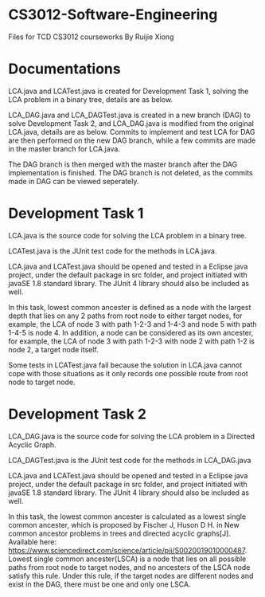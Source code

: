 # CS3012-Software-Engineering
Files for TCD CS3012 courseworks
By Ruijie Xiong

# Documentations
LCA.java and LCATest.java is created for Development Task 1, solving the LCA problem in a binary tree, details are as below.

LCA_DAG.java and LCA_DAGTest.java is created in a new branch (DAG) to solve Development Task 2, and LCA_DAG.java is modified from the original LCA.java, details are as below. Commits to implement and test LCA for DAG are then performed on the new DAG branch, while a few commits are made in the master branch for LCA.java.

The DAG branch is then merged with the master branch after the DAG implementation is finished. The DAG branch is not deleted, as the commits made in DAG can be viewed seperately.

# Development Task 1

LCA.java is the source code for solving the LCA problem in a binary tree.

LCATest.java is the JUnit test code for the methods in LCA.java.

LCA.java and LCATest.java should be opened and tested in a Eclipse java project, under the default package in src folder, and project initiated with javaSE 1.8 standard library. The JUnit 4 library should also be included as well.

In this task, lowest common ancester is defined as a node with the largest depth that lies on any 2 paths from root node to either target nodes, for example, the LCA of node 3 with path 1-2-3 and 1-4-3 and node 5 with path 1-4-5 is node 4. In addition, a node can be considered as its own ancester, for example, the LCA of node 3 with path 1-2-3 with node 2 with path 1-2 is node 2, a target node itself.

Some tests in LCATest.java fail because the solution in LCA.java cannot cope with those situations as it only records one possible route from root node to target node.

# Development Task 2

LCA_DAG.java is the source code for solving the LCA problem in a Directed Acyclic Graph.

LCA_DAGTest.java is the JUnit test code for the methods in LCA_DAG.java

LCA.java and LCATest.java should be opened and tested in a Eclipse java project, under the default package in src folder, and project initiated with javaSE 1.8 standard library. The JUnit 4 library should also be included as well.

In this task, the lowest common ancester is calculated as a lowest single common ancester, which is proposed by Fischer J, Huson D H. in New common ancestor problems in trees and directed acyclic graphs[J]. Available here: https://www.sciencedirect.com/science/article/pii/S0020019010000487. Lowest single common ancester(LSCA) is a node that lies on all possible paths from root node to target nodes, and no ancesters of the LSCA node satisfy this rule. Under this rule, if the target nodes are different nodes and exist in the DAG, there must be one and only one LSCA.

